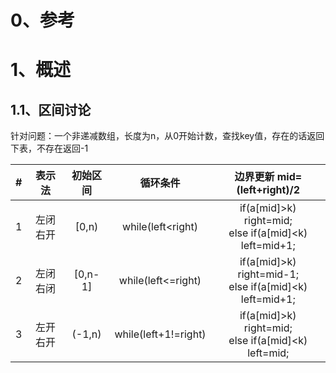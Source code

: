 # 0、参考

# 1、概述



## 1.1、区间讨论

针对问题：一个非递减数组，长度为n，从0开始计数，查找key值，存在的话返回下表，不存在返回-1

|  #   | 表示法 |初始区间 | 循环条件 | 边界更新  mid=(left+right)/2 |
| :--: | :------: | :------: | :------: |:------: |
| 1 | 左闭右开 | [0,n) | while(left<right) |if(a[mid]>k) right=mid;<br />else if(a[mid]<k) left=mid+1;|
| 2 | 左闭右闭 | [0,n-1] | while(left<=right) |if(a[mid]>k) right=mid-1;<br />else if(a[mid]<k) left=mid+1;|
| 3 | 左开右开 | (-1,n) | while(left+1!=right) |if(a[mid]>k) right=mid;<br />else if(a[mid]<k) left=mid;|

